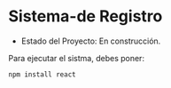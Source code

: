 <h1>Sistema-de Registro</h1>

- Estado del Proyecto: En construcción.

Para ejecutar el sistma, debes poner:

```npm install react```
